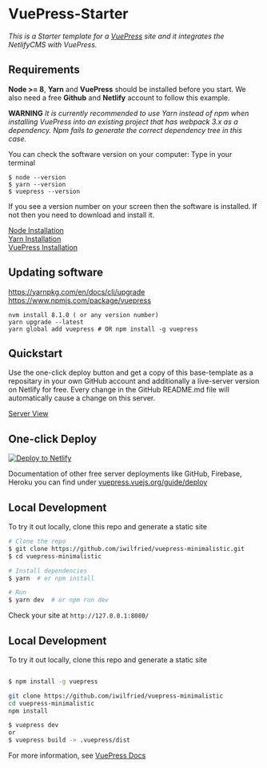 # VuePress-Starter

*This is a Starter template for a [VuePress](https://vuepress.vuejs.org) site and it integrates the NetlifyCMS with VuePress.*  

## Requirements  

**Node >= 8**, **Yarn** and **VuePress** should be installed before you start. We also need a free **Github** and **Netlify** account to follow this example.  

**WARNING**
*It is currently recommended to use Yarn instead of npm when installing VuePress into an existing project that has webpack 3.x as a dependency. Npm fails to generate the correct dependency tree in this case.*

You can check the software version on your computer: 
Type in your terminal

```
$ node --version  
$ yarn --version  
$ vuepress --version

```
If you see a version number on your screen then the software is installed. If not then you need to download and install it. 

[Node Installation](https://nodejs.org/en/download/)  
[Yarn Installation](https://yarnpkg.com/lang/en/docs/install/#windows-stable)  
[VuePress Installation](https://www.npmjs.com/package/vuepress )  

## Updating software
https://yarnpkg.com/en/docs/cli/upgrade 
https://www.npmjs.com/package/vuepress

```
nvm install 8.1.0 ( or any version number)
yarn upgrade --latest
yarn global add vuepress # OR npm install -g vuepress

```


## Quickstart 

Use the one-click deploy button and get a copy of this base-template as a repositary in your own GitHub account and additionally
a live-server version on Netlify for free. Every change in the GitHub README.md file will automatically cause a change 
on this server.

[Server View](https://nifty-williams-038c26.netlify.com/)

## One-click Deploy

[![Deploy to Netlify](https://www.netlify.com/img/deploy/button.svg)](https://app.netlify.com/start/deploy?repository=https://github.com/iwilfried/vuepress-boilerplate)

Documentation of other free server deployments like GitHub, Firebase, Heroku you can find under 
[vuepress.vuejs.org/guide/deploy](https://vuepress.vuejs.org/guide/deploy.html)

## Local Development

To try it out locally, clone this repo and generate a static site

```bash
# Clone the repo
$ git clone https://github.com/iwilfried/vuepress-minimalistic.git
$ cd vuepress-minimalistic

# Install dependencies
$ yarn  # or npm install

# Run
$ yarn dev  # or npm run dev
```

Check your site at `http://127.0.0.1:8080/`

## Local Development

To try it out locally, clone this repo and generate a static site

```bash

$ npm install -g vuepress

git clone https://github.com/iwilfried/vuepress-minimalistic
cd vuepress-minimalistic
npm install

$ vuepress dev
or
$ vuepress build -> .vuepress/dist
```

For more information, see [VuePress Docs](https://vuepress.vuejs.org)

